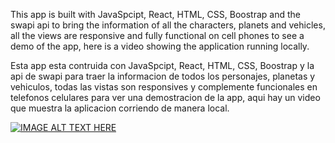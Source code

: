 This app is built with JavaSpcipt, React, HTML, CSS, Boostrap and the swapi api to bring the information of all the characters, planets and vehicles, all the views are responsive and fully functional on cell phones to see a demo of the app, here is a video showing the application running locally.

Esta app esta contruida con JavaSpcipt, React, HTML, CSS, Boostrap y la api de swapi para traer la informacion de todos los personajes, planetas y vehiculos, todas las vistas son responsives y complemente funcionales en telefonos celulares para ver una demostracion de la app, aqui hay un video que muestra la aplicacion corriendo de manera local.



[![IMAGE ALT TEXT HERE](https://img.youtube.com/vi/wh1_smgy_Qg/0.jpg)](https://www.youtube.com/watch?v=wh1_smgy_Qg)
